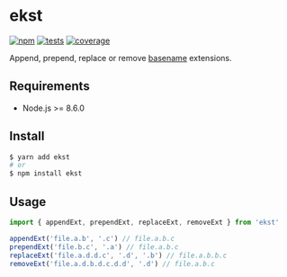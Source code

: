 # ekst

[![npm](https://img.shields.io/npm/v/ekst.svg?style=flat-square)](https://www.npmjs.com/package/ekst) [![tests](https://img.shields.io/travis/deepsweet/ekst/master.svg?label=tests&style=flat-square)](https://travis-ci.org/deepsweet/ekst) [![coverage](https://img.shields.io/codecov/c/github/deepsweet/ekst.svg?style=flat-square)](https://codecov.io/github/deepsweet/ekst)

Append, prepend, replace or remove [basename](https://nodejs.org/api/path.html#path_path_basename_path_ext) extensions.

## Requirements

* Node.js >= 8.6.0

## Install

```sh
$ yarn add ekst
# or
$ npm install ekst
```

## Usage

```js
import { appendExt, prependExt, replaceExt, removeExt } from 'ekst'

appendExt('file.a.b', '.c') // file.a.b.c
prependExt('file.b.c', '.a') // file.a.b.c
replaceExt('file.a.d.d.c', '.d', '.b') // file.a.b.b.c
removeExt('file.a.d.b.d.c.d.d', '.d') // file.a.b.c
```
